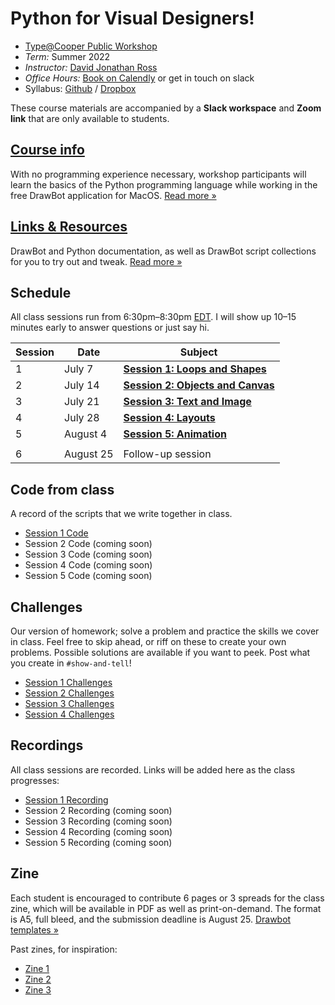 # Python for Visual Designers!

* [Type@Cooper Public Workshop](http://coopertype.org/event/python_for_visual_designers_su2022)
* _Term:_ Summer 2022
* _Instructor:_ [David Jonathan Ross](https://djr.com)
* _Office Hours:_ [Book on Calendly](http://calendly.com/djrrb/office-hours) or get in touch on slack
* Syllabus: [Github](https://github.com/djrrb/python-for-visual-designers-summer-2022) / [Dropbox](https://www.dropbox.com/sh/ld5pcxsei5pzstp/AACN7i9e8mvAt8qUDjbwvCUOa?dl=0)

These course materials are accompanied by a **Slack workspace** and **Zoom link** that are only available to students.


## [Course info](/course-info)

With no programming experience necessary, workshop participants will learn the basics of the Python programming language while working in the free DrawBot application for MacOS. [Read more »](/course-info)


## [Links & Resources](/resources)

DrawBot and Python documentation, as well as DrawBot script collections for you to try out and tweak. [Read more »](/course-info)

## Schedule

All class sessions run from 6:30pm–8:30pm [EDT](https://www.timeanddate.com/worldclock/converter.html?iso=20220707T223000&p1=179). I will show up 10–15 minutes early to answer questions or just say hi.

| Session | Date | Subject |
| ---- | ---- | -------------- | 
| 1   | July 7 | [**Session 1: Loops and Shapes**](/session-1) | 
| 2   | July 14 | [**Session 2: Objects and Canvas**](/session-2) | 
| 3   | July 21 | [**Session 3: Text and Image**](/session-3) | 
| 4   | July 28 | [**Session 4: Layouts**](/session-4) |
| 5   | August 4 | [**Session 5: Animation**](/session-5)|
|  | 
| 6   | August 25 | Follow-up session |


## Code from class

A record of the scripts that we write together in class.

* [Session 1 Code](/session-1/code)
* Session 2 Code (coming soon)
* Session 3 Code (coming soon)
* Session 4 Code (coming soon)
* Session 5 Code (coming soon)

## Challenges

Our version of homework; solve a problem and practice the skills we cover in class. Feel free to skip ahead, or riff on these to create your own problems. Possible solutions are available if you want to peek. Post what you create in `#show-and-tell`!

* [Session 1 Challenges](/session-1/challenges)
* [Session 2 Challenges](/session-2/challenges)
* [Session 3 Challenges](/session-3/challenges)
* [Session 4 Challenges](/session-4/challenges)

## Recordings

All class sessions are recorded. Links will be added here as the class progresses:

* [Session 1 Recording](https://www.youtube.com/watch?v=N30f3XEZ3tY)
* Session 2 Recording (coming soon)
* Session 3 Recording (coming soon)
* Session 4 Recording (coming soon)
* Session 5 Recording (coming soon)

## Zine

Each student is encouraged to contribute 6 pages or 3 spreads for the class zine, which will be available in PDF as well as print-on-demand. The format is A5, full bleed, and the submission deadline is August 25. [Drawbot templates »](/zine)

Past zines, for inspiration:

* [Zine 1](https://drive.google.com/file/d/1iw9giQcU6jlPxogsbogPQuyOrxGSn1OJ/view?usp=sharing)
* [Zine 2](https://drive.google.com/file/d/1MOk4RcRypd6dhamVXAPem8Vuj7_y7EZV/view?usp=sharing)
* [Zine 3](https://drive.google.com/file/d/1CRQPinJJUXjeYem_p7yBu7krkMAMgS_t/view?usp=sharing)
